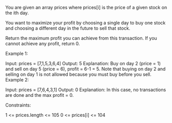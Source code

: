 You are given an array prices where prices\[i\] is the price of a given stock on the ith day.

You want to maximize your profit by choosing a single day to buy one stock and choosing a different day in the future to sell that stock.

Return the maximum profit you can achieve from this transaction. If you cannot achieve any profit, return 0.

Example 1:

Input: prices = \[7,1,5,3,6,4\]
Output: 5
Explanation: Buy on day 2 (price = 1) and sell on day 5 (price = 6), profit = 6-1 = 5.
Note that buying on day 2 and selling on day 1 is not allowed because you must buy before you sell.
Example 2:

Input: prices = \[7,6,4,3,1\]
Output: 0
Explanation: In this case, no transactions are done and the max profit = 0.
 

Constraints:

1 <= prices.length <= 105
0 <= prices\[i\] <= 104
